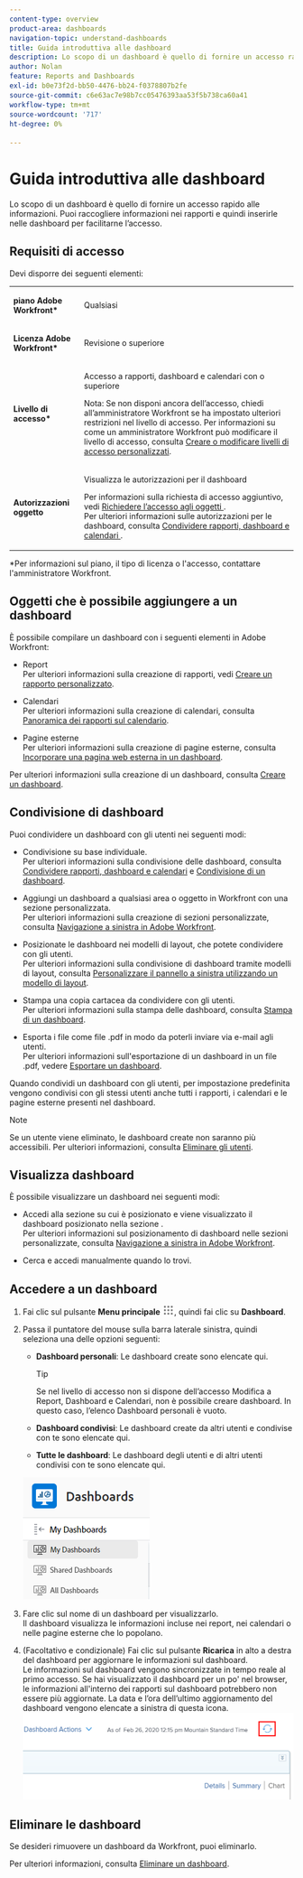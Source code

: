 ```yaml
---
content-type: overview
product-area: dashboards
navigation-topic: understand-dashboards
title: Guida introduttiva alle dashboard
description: Lo scopo di un dashboard è quello di fornire un accesso rapido alle informazioni. Puoi raccogliere informazioni nei rapporti e quindi inserirle nelle dashboard per facilitarne l’accesso.
author: Nolan
feature: Reports and Dashboards
exl-id: b0e73f2d-bb50-4476-bb24-f0378807b2fe
source-git-commit: c6e63ac7e98b7cc05476393aa53f5b738ca60a41
workflow-type: tm+mt
source-wordcount: '717'
ht-degree: 0%

---
```


# Guida introduttiva alle dashboard

Lo scopo di un dashboard è quello di fornire un accesso rapido alle informazioni. Puoi raccogliere informazioni nei rapporti e quindi inserirle nelle dashboard per facilitarne l’accesso.

## Requisiti di accesso

Devi disporre dei seguenti elementi:

<table style="table-layout:auto">
 <col> 
 </col> 
 <col> 
 </col> 
 <tbody> 
  <tr> 
   <td> <p><strong>piano Adobe Workfront*</strong></p> </td> 
   <td>Qualsiasi</td> 
  </tr> 
  <tr> 
   <td> <p><strong>Licenza Adobe Workfront*</strong></p> </td> 
   <td> <p>Revisione o superiore</p> </td> 
  </tr> 
  <tr> 
   <td><strong>Livello di accesso*</strong> </td> 
   <td> <p>Accesso a rapporti, dashboard e calendari con o superiore</p> <p>Nota: Se non disponi ancora dell’accesso, chiedi all’amministratore Workfront se ha impostato ulteriori restrizioni nel livello di accesso. Per informazioni su come un amministratore Workfront può modificare il livello di accesso, consulta <a href="../../../administration-and-setup/add-users/configure-and-grant-access/create-modify-access-levels.md" class="MCXref xref">Creare o modificare livelli di accesso personalizzati</a>.</p> </td> 
  </tr> 
  <tr> 
   <td> <p><strong>Autorizzazioni oggetto</strong> </p> </td> 
   <td> <p>Visualizza le autorizzazioni per il dashboard</p> <p>Per informazioni sulla richiesta di accesso aggiuntivo, vedi <a href="../../../workfront-basics/grant-and-request-access-to-objects/request-access.md" class="MCXref xref">Richiedere l’accesso agli oggetti </a>.<br>Per ulteriori informazioni sulle autorizzazioni per le dashboard, consulta <a href="../../../workfront-basics/grant-and-request-access-to-objects/permissions-reports-dashboards-calendars.md" class="MCXref xref">Condividere rapporti, dashboard e calendari </a>.</p> </td> 
  </tr> 
 </tbody> 
</table>

&#42;Per informazioni sul piano, il tipo di licenza o l&#39;accesso, contattare l&#39;amministratore Workfront.

## Oggetti che è possibile aggiungere a un dashboard

È possibile compilare un dashboard con i seguenti elementi in Adobe Workfront:

* Report\
   Per ulteriori informazioni sulla creazione di rapporti, vedi [Creare un rapporto personalizzato](../../../reports-and-dashboards/reports/creating-and-managing-reports/create-custom-report.md).

* Calendari\
   Per ulteriori informazioni sulla creazione di calendari, consulta [Panoramica dei rapporti sul calendario](../../../reports-and-dashboards/reports/calendars/calendar-reports-overview.md).

* Pagine esterne\
   Per ulteriori informazioni sulla creazione di pagine esterne, consulta [Incorporare una pagina web esterna in un dashboard](../../../reports-and-dashboards/dashboards/creating-and-managing-dashboards/embed-external-web-page-dashboard.md).

Per ulteriori informazioni sulla creazione di un dashboard, consulta [Creare un dashboard](../../../reports-and-dashboards/dashboards/creating-and-managing-dashboards/create-dashboard.md).

## Condivisione di dashboard

Puoi condividere un dashboard con gli utenti nei seguenti modi:

* Condivisione su base individuale.\
   Per ulteriori informazioni sulla condivisione delle dashboard, consulta [Condividere rapporti, dashboard e calendari](../../../workfront-basics/grant-and-request-access-to-objects/permissions-reports-dashboards-calendars.md) e [Condivisione di un dashboard](../../../reports-and-dashboards/dashboards/creating-and-managing-dashboards/share-dashboard.md).

* Aggiungi un dashboard a qualsiasi area o oggetto in Workfront con una sezione personalizzata.\
   Per ulteriori informazioni sulla creazione di sezioni personalizzate, consulta [Navigazione a sinistra in Adobe Workfront](../../../workfront-basics/the-new-workfront-experience/simplified-left-navigation.md).

* Posizionate le dashboard nei modelli di layout, che potete condividere con gli utenti.\
   Per ulteriori informazioni sulla condivisione di dashboard tramite modelli di layout, consulta [Personalizzare il pannello a sinistra utilizzando un modello di layout](../../../administration-and-setup/customize-workfront/use-layout-templates/customize-left-panel.md).

* Stampa una copia cartacea da condividere con gli utenti.\
   Per ulteriori informazioni sulla stampa delle dashboard, consulta [Stampa di un dashboard](../../../reports-and-dashboards/dashboards/creating-and-managing-dashboards/print-dashboard.md).

* Esporta i file come file .pdf in modo da poterli inviare via e-mail agli utenti.\
   Per ulteriori informazioni sull&#39;esportazione di un dashboard in un file .pdf, vedere [Esportare un dashboard](../../../reports-and-dashboards/dashboards/creating-and-managing-dashboards/export-dashboard.md).

Quando condividi un dashboard con gli utenti, per impostazione predefinita vengono condivisi con gli stessi utenti anche tutti i rapporti, i calendari e le pagine esterne presenti nel dashboard.

>[!NOTE]
>
>Se un utente viene eliminato, le dashboard create non saranno più accessibili. Per ulteriori informazioni, consulta [Eliminare gli utenti](../../../administration-and-setup/add-users/create-and-manage-users/delete-a-user.md).

## Visualizza dashboard

È possibile visualizzare un dashboard nei seguenti modi:

* Accedi alla sezione su cui è posizionato e viene visualizzato il dashboard posizionato nella sezione .\
   Per ulteriori informazioni sul posizionamento di dashboard nelle sezioni personalizzate, consulta [Navigazione a sinistra in Adobe Workfront](../../../workfront-basics/the-new-workfront-experience/simplified-left-navigation.md).

* Cerca e accedi manualmente quando lo trovi.

## Accedere a un dashboard

1. Fai clic sul pulsante **Menu principale** ![](assets/main-menu-icon.png), quindi fai clic su **Dashboard**.
1. Passa il puntatore del mouse sulla barra laterale sinistra, quindi seleziona una delle opzioni seguenti:

   * **Dashboard personali**: Le dashboard create sono elencate qui.

      >[!TIP]
      >
      >Se nel livello di accesso non si dispone dell’accesso Modifica a Report, Dashboard e Calendari, non è possibile creare dashboard. In questo caso, l’elenco Dashboard personali è vuoto.

   * **Dashboard condivisi**: Le dashboard create da altri utenti e condivise con te sono elencate qui.
   * **Tutte le dashboard**: Le dashboard degli utenti e di altri utenti condivisi con te sono elencate qui.

   ![Area dashboard](assets/dashboards-area.png)

1. Fare clic sul nome di un dashboard per visualizzarlo.\
   Il dashboard visualizza le informazioni incluse nei report, nei calendari o nelle pagine esterne che lo popolano.
1. (Facoltativo e condizionale) Fai clic sul pulsante **Ricarica** in alto a destra del dashboard per aggiornare le informazioni sul dashboard.\
   Le informazioni sul dashboard vengono sincronizzate in tempo reale al primo accesso. Se hai visualizzato il dashboard per un po&#39; nel browser, le informazioni all&#39;interno dei rapporti sul dashboard potrebbero non essere più aggiornate. La data e l’ora dell’ultimo aggiornamento del dashboard vengono elencate a sinistra di questa icona.\
   ![Icona Ricarica](assets/dashboard-reload-icon.png)

## Eliminare le dashboard

Se desideri rimuovere un dashboard da Workfront, puoi eliminarlo.

Per ulteriori informazioni, consulta [Eliminare un dashboard](../../../reports-and-dashboards/dashboards/creating-and-managing-dashboards/delete-dashboard.md).
